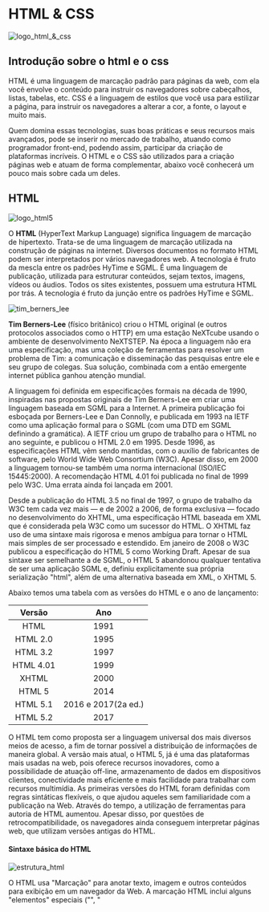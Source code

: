 # HTML & CSS

![logo_html_&_css](https://2.bp.blogspot.com/-nPBpLcu7coE/VfduwvdjVYI/AAAAAAAAOqM/W14yoQmPp28/s1600/BANNER.jpg "Logo do html e 
css, junto com um computador e um fundo azul.")

## Introdução sobre o html e o css

HTML é uma linguagem de marcação padrão para páginas da web, com ela você envolve o conteúdo para instruir os navegadores sobre 
cabeçalhos, listas, tabelas, etc. CSS é a linguagem de estilos que você usa para estilizar a página, para instruir os navegadores 
a alterar a cor, a fonte, o layout e muito mais.

Quem domina essas tecnologias, suas boas práticas e seus recursos mais avançados, pode se inserir no mercado de trabalho, atuando 
como programador front-end, podendo assim, participar da criação de plataformas incríveis. O HTML e o CSS são utilizados para a 
criação páginas web e atuam de forma complementar, abaixo você conhecerá um pouco mais sobre cada um deles.


## HTML
![logo_html5](https://tecnoblog.net/wp-content/uploads/2014/10/html5.jpg "Logo do HTML 5, com um fundo laranja avermelhado, nome 
HTML em preto e o número 5 em branco.")

O **HTML** (HyperText Markup Language) significa linguagem de marcação de hipertexto. Trata-se de uma linguagem de marcação 
utilizada na construção de páginas na internet. Diversos documentos no formato HTML podem ser interpretados por vários navegadores 
web. A tecnologia é fruto da mescla entre os padrões HyTime e SGML. É uma linguagem de publicação, utilizada para estruturar 
conteúdos, sejam textos, imagens, vídeos ou áudios. Todos os sites existentes, possuem uma estrutura HTML por trás. A tecnologia é 
fruto da junção entre os padrões HyTime e SGML.

![tim_berners_lee](https://ogimg.infoglobo.com.br/in/23513947-867-8c3/FT1086A/652/TBLOfficial_FullRes_CreditHenryThomas.jpg "Tim 
Berners-Lee, fundador do HTML")

**Tim Berners-Lee** (físico britânico) criou o HTML original (e outros protocolos associados como o HTTP) em uma estação NeXTcube 
usando o ambiente de desenvolvimento NeXTSTEP. Na época a linguagem não era uma especificação, mas uma coleção de ferramentas para 
resolver um problema de Tim: a comunicação e disseminação das pesquisas entre ele e seu grupo de colegas. Sua solução, combinada 
com a então emergente internet pública ganhou atenção mundial.

A linguagem foi definida em especificações formais na década de 1990, inspiradas nas propostas originais de Tim Berners-Lee em 
criar uma linguagem baseada em SGML para a Internet. A primeira publicação foi esboçada por Berners-Lee e Dan Connolly, e 
publicada em 1993 na IETF como uma aplicação formal para o SGML (com uma DTD em SGML definindo a gramática). A IETF criou um grupo 
de trabalho para o HTML no ano seguinte, e publicou o HTML 2.0 em 1995. Desde 1996, as especificações HTML vêm sendo mantidas, com 
o auxílio de fabricantes de software, pelo World Wide Web Consortium (W3C). Apesar disso, em 2000 a linguagem tornou-se também uma 
norma internacional (ISO/IEC 15445:2000). A recomendação HTML 4.01 foi publicada no final de 1999 pelo W3C. Uma errata ainda foi 
lançada em 2001.

Desde a publicação do HTML 3.5 no final de 1997, o grupo de trabalho da W3C tem cada vez mais — e de 2002 a 2006, de forma 
exclusiva — focado no desenvolvimento do XHTML, uma especificação HTML baseada em XML que é considerada pela W3C como um sucessor 
do HTML. O XHTML faz uso de uma sintaxe mais rigorosa e menos ambígua para tornar o HTML mais simples de ser processado e 
estendido. Em janeiro de 2008 o W3C publicou a especificação do HTML 5 como Working Draft. Apesar de sua sintaxe ser semelhante a 
de SGML, o HTML 5 abandonou qualquer tentativa de ser uma aplicação SGML e, definiu explicitamente sua própria serialização 
"html", além de uma alternativa baseada em XML, o XHTML 5.

Abaixo temos uma tabela com as versões do HTML e o ano de lançamento:

Versão   | Ano
:---------: | :------:
HTML | 1991
HTML 2.0 | 1995
HTML 3.2 | 1997
HTML 4.01 | 1999
XHTML | 2000
HTML 5 | 2014
HTML 5.1 | 2016 e 2017(2a ed.)
HTML 5.2 | 2017

O HTML tem como proposta ser a linguagem universal dos mais diversos meios de acesso, a fim de tornar possível a distribuição de 
informações de maneira global. A versão mais atual, o HTML 5, já é uma das plataformas mais usadas na web, pois oferece recursos 
inovadores, como a possibilidade de atuação off-line, armazenamento de dados em dispositivos clientes, conectividade mais 
eficiente e mais facilidade para trabalhar com recursos multimídia. As primeiras versões do HTML foram definidas com regras 
sintáticas flexíveis, o que ajudou aqueles sem familiaridade com a publicação na Web. Através do tempo, a utilização de 
ferramentas para autoria de HTML aumentou. Apesar disso, por questões de retrocompatibilidade, os navegadores ainda conseguem 
interpretar páginas web, que utilizam versões antigas do HTML.

#### Sintaxe básica do HTML

![estrutura_html](https://i.ibb.co/qRCHcYb/estrutura-basica-html.png "Estrutura básica do HTML, com as tags html, head, meta, 
title, body e p.")

O HTML usa "Marcação" para anotar texto, imagem e outros conteúdos para exibição em um navegador da Web. A marcação HTML inclui 
alguns "elementos" especiais ("<head>", "<title>", "<body>", "<header>", "<footer>", "<article>", "<section>", "<p>", "<div>", 
"<span>", "<img>", "<aside>", "<audio>", "<canvas>", "<datalist>", "<details>", "<embed>", "<nav>", "<output>", "<progress>", 
"<video>", "<ul>", "<ol>", "<li>"). Um elemento HTML é separado de outro texto em um documento por "tags", que 
consistem no nome do elemento entre "<" e ">". Uma linguagem de marcação como HTML também fornece maneiras de especificar estilo. 
Por exemplo, você pode usar a tag "<b>" para fazer o texto em negrito e pode especificar a cor de fundo na sua tag "<body>".


## CSS
![logo_css3](https://andrehost.com.br/wp-content/uploads/2015/02/o-que-e-o-css3.jpg "Logo do css3, com um fundo azul claro, o nome 
css em branco e o número 3 em branco.")

O **CSS** (Cascading Style Sheets) significa Folhas de Estilo em Cascata, é uma linguagem de estilo utilizada para definir a 
apresentação de documentos escritos em uma linguagem de marcação, como HTML ou XML. Seu principal benefício é prover a separação 
entre o formato e o conteúdo de um documento. O CSS é uma linguagem mais voltada para a estética, utilizada para formatar os 
conteúdos já estruturados. Essa linguagem é responsável pela aparência da página, como o posicionamento dos elementos, cores e 
tudo que torne o site mais visualmente agradável para a navegação.

O objetivo da CSS é ser usada para definir estilos para os seus documentos, incluindo o design, layout e as variações na exibição 
para diferentes dispositivos e tamanho de tela. Você pode colocar suas CSS dentro da tag "<head>" do seu documento com uma folha 
de estilos incorporada ou anexar uma folha de estilos externa. Uma folha de estilo externa tem muitas vantagens como ajudar a 
evitar código repetido, facilitar a manutenção e permitir fazer mudança no site inteiro alterando apenas um arquivo.

Assim como o HTML, o CSS passou por mudanças e atualmente fazemos uso do CSS3. O CSS3 é a terceira mais nova versão do CSS, sua 
principal função é abolir as imagens de plano/Background de fundo, bordas arredondadas, apresentar transições e efeitos 
para criar animações de vários tipos, como um simples relógio de ponteiros, assim ele facilitará o trabalho dos profissionais de 
front-end e também a utilização de sites pelos usuários. 

#### Sintaxe básica do CSS

![estrutura_css](https://i.ibb.co/M7bkwX0/estrutura-basica-css.png "Exemplo de uso do css, aplicado ao h1(titulo) e ao p(parágrafo)
.")

CSS tem uma sintaxe simples, e utiliza uma série de palavras em inglês para especificar os nomes de diferentes propriedade de 
estilo de uma página. Uma instrução CSS consiste em um seletor e um bloco de declaração. Cada bloco de declaração contém uma 
propriedade e um valor, separados por dois pontos (:), cada declaração dentro do bloco é separada por ponto e vírgula (;).

Uma definição de estilo pode ser casada com um seletor ou um grupo de seletores separados por vírgula, um seletor pode casar um 
elemento por:

    - elemento do tipo : element_name { style definition; }
    - elemento do tipo com a classe : element_name.class_name { style definition; }
    - todos os elementos com a classe : .class_name { style definition; }
    - o elemento com o id : #id_of_element { style definition; }
    - casamento de um grupo : element_name_01, element_name_02, .class_name { style definition; }


#### JavaScript e resumo

O foco do nosso artigo é HTML e CSS, mas não podemos deixar de falar sobre o **JavaScript**. O JavaScript é usado em conjunto com 
o CSS e o HTML, para adicionar funcionalidade dinâmica para páginas da web (como por exemplo encontrar sua localização e exibí-la 
em um mapa, fazer com que elementos da interface gráfica apareçam/desapareçam quando se pressiona um botão, salvar os dados do 
usuário localmente em seus computadores e muito mais).

![logos_html_css_js](https://apexensino.com.br/wp-content/uploads/2017/11/html-css-javascript.jpg "Logo do html5, css3 e 
javascript.")

O HTML (Linguagem de Marcação de HiperTexto) é o bloco de construção mais básico da web, ele define o significado e a estrutura do 
conteúdo da página web. O CSS (Cascading Style Sheets) é um mecanismo para adicionar estilo (cores, fontes, espaçamento, etc.) a 
um documento web.

Atualmente, utiliza-se as versões do HTML 5 e CSS 3 que passam por mudanças em suas regras para exibições nos navegadores atuais, 
que visam manter a ordem da criação de sites e padronização em todo o mundo. Um das vantagens do HTML 5 é sua excelente integração 
com o CSS 3, que é a última versão do CSS. Capaz de construir animações tanto em 2D quanto em 3D, com efeitos de rotação, 
movimento e transição, o CSS 3, unido ao HTML 5, facilita a criação de sites e aplicativos mais complexos e esteticamente 
melhores. 

Outras tecnologias além do HTML geralmente são usadas para descrever a aparência/apresentação (CSS) ou a funcionalidade/
comportamento (JavaScript) de uma página da web. Em resumo o HTML é uma linguagem de marcação responsável pelo conteúdo, o CSS é 
uma linguagem de folha de estilo responsável pela apresentação e o JavaScript é uma linguagem de programação responsável pelo 
comportamento. 

![juncao_html_css_js](https://geekflare.com/wp-content/uploads/2019/12/css-gif.gif "Imagem que retrata a junção do html com o css 
e o javascript.")

#### Referências:
[Developer Mozilla - HTML](https://developer.mozilla.org/pt-BR/docs/Web/HTML)
[Developer Mozilla - CSS](https://developer.mozilla.org/pt-BR/docs/Aprender/CSS)
[ISBrasil](https://www.isbrasil.info/blog/html-x-css-afinal-quais-sao-as-diferencas.html)
[W3C](https://www.w3c.br/pub/Cursos/CursoHTML5/html5-web.pdf)
[Guilherme Muller](https://guilhermemuller.com.br/ead/html-css-na-pratica/)
[TreinaWeb](https://www.treinaweb.com.br/blog/o-que-e-e-como-comecar-com-html-e-css/)
[Khan Academy](https://pt.khanacademy.org/computing/computer-programming/html-css)
[Hostinger](https://www.hostinger.com.br/tutoriais/o-que-e-css-guia-basico-de-css/)